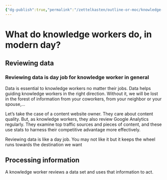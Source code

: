 ```yaml
---
{"dg-publish":true,"permalink":"/zettelkasten/outline-or-moc/knowledge-workers-and-how-to-be-all-in-their-job-to-improve/","noteIcon":""}
---
```


# What do knowledge workers do, in modern day?
## Reviewing data
### Reviewing data is day job for knowledge worker in general
Data is essential to knowledge workers no matter their jobs. Data helps guiding knowledge workers in the right direction. Without it, we will be lost in the forest of information from your coworkers, from your neighbor or your spouse,...

Let’s take the case of a content website owner. They care about content quality. But, as knowledge workers, they also review Google Analytics regularly. They examine top traffic sources and pieces of content, and these use stats to harness their competitive advantage more effectively.

Reviewing data is like a day job. You may not like it but it keeps the wheel runs towards the destination we want
## Processing information 
A knowledge worker reviews a data set and uses that information to act.